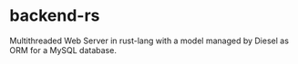 # backend-rs

Multithreaded Web Server in rust-lang with a model managed by Diesel as ORM for a MySQL database.
